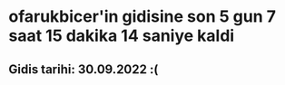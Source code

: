 # ofarukbicer'in gidisine son 5 gun 7 saat 15 dakika 14 saniye kaldi

## Gidis tarihi: 30.09.2022 :(